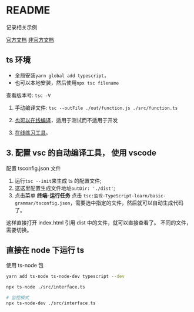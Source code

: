 # README

记录相关示例

[官方文档](https://www.tslang.cn/docs/handbook/basic-types.html)
[非官方文档](https://ts.xcatliu.com/basics/primitive-data-types)

## ts 环境

- 全局安装`yarn global add typescript`，
- 也可以本地安装，然后使用`npx tsc filename`

查看版本号: `tsc -V`

1. 手动编译文件: `tsc --outFile ./out/function.js ./src/function.ts`

2. [也可以在线编译](http://www.typescriptlang.org/play/index.html)，适用于测试而不适用于开发
3. [在线练习工具](https://www.tslang.cn/play/index.html)。

## 3. 配置 vsc 的自动编译工具， 使用 vscode

配置 tsconfig.json 文件

1. 运行`tsc --init`来生成 ts 的配置文件;
2. 这这里配置生成文件地址`outDir: './dist'`;
3. 点击菜单 **终端-运行任务** 点击 `tsc:监视-TypeScript-learn/basic-grammar/tsconfig.json`，需要选中指定的文件，然后就可以自动生成代码了。

这样直接打开 index.html 引用 dist 中的文件，就可以直接查看了。
不同的文件，需要切换。

## 直接在 node 下运行 ts

使用 ts-node 包

```bash
yarn add ts-node ts-node-dev typescript --dev

npx ts-node ./src/interface.ts

# 监控模式
npx ts-node-dev ./src/interface.ts
```
